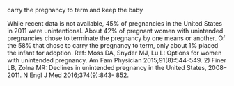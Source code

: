 carry the pregnancy to term and keep the baby

While recent data is not available, 45% of pregnancies in the United States in 2011 were unintentional.
About 42% of pregnant women with unintended pregnancies chose to terminate the pregnancy by one
means or another. Of the 58% that chose to carry the pregnancy to term, only about 1% placed the infant
for adoption.
Ref: Moss DA, Snyder MJ, Lu L: Options for women with unintended pregnancy. Am Fam Physician 2015;91(8):544-549. 2)
Finer LB, Zolna MR: Declines in unintended pregnancy in the United States, 2008–2011. N Engl J Med 2016;374(9):843-
852.